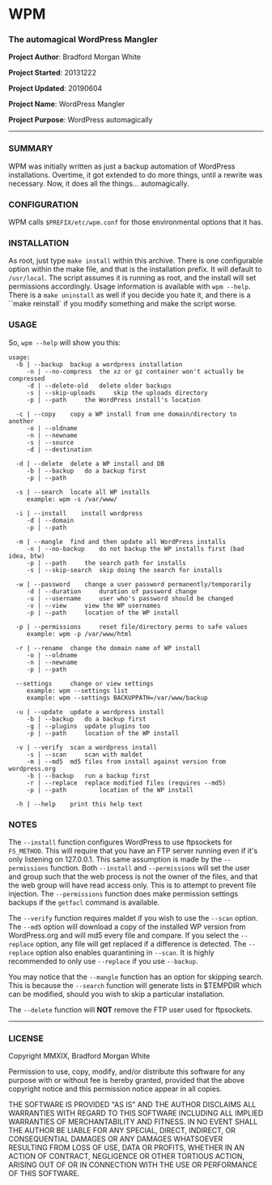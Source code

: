 # WPM

### The automagical WordPress Mangler

**Project Author**: Bradford Morgan White

**Project Started**: 20131222

**Project Updated**: 20190604

**Project Name**: WordPress Mangler

**Project Purpose**: WordPress automagically

---

### SUMMARY

WPM was initially written as just a backup automation of WordPress installations. Overtime, it got extended to do more things, until a rewrite was necessary. Now, it does all the things... automagically.

### CONFIGURATION

WPM calls `$PREFIX/etc/wpm.conf` for those environmental options that it has.

### INSTALLATION

As root, just type `make install` within this archive. There is one configurable option within the make file, and that is the installation prefix. It will default to `/usr/local`. The script assumes it is running as root, and the install will set permissions accordingly. Usage information is available with `wpm --help`. There is a `make uninstall` as well if you decide you hate it, and there is a ``make reinstall` if you modify something and make the script worse.

### USAGE

So, `wpm --help` will show you this:

```
usage:
  -b | --backup	 backup a wordpress installation 
	 -n | --no-compress	 the xz or gz container won't actually be compressed 
	 -d | --delete-old	 delete older backups 
	 -s | --skip-uploads	 skip the uploads directory 
	 -p | --path	 the WordPress install's location 

  -c | --copy	 copy a WP install from one domain/directory to another 
	 -o | --oldname 
	 -n | --newname 
	 -s | --source 
	 -d | --destination 

  -d | --delete	 delete a WP install and DB 
	 -b | --backup	 do a backup first 
	 -p | --path 

  -s | --search	 locate all WP installs 
	 example: wpm -s /var/www/

  -i | --install	install wordpress 
	 -d | --domain 
	 -p | --path 

  -m | --mangle	 find and then update all WordPress installs 
	 -n | --no-backup	 do not backup the WP installs first (bad idea, btw)
	 -p | --path	 the search path for installs 
	 -s | --skip-search	 skip doing the search for installs 

  -w | --password	 change a user password permanently/temporarily 
	 -d | --duration	 duration of password change 
	 -u | --username	 user who's password should be changed 
	 -v | --view	 view the WP usernames 
	 -p | --path	 location of the WP install 

  -p | --permissions	 reset file/directory perms to safe values 
	 example: wpm -p /var/www/html 

  -r | --rename	 change the domain name of WP install 
	 -o | --oldname 
	 -n | --newname 
	 -p | --path 

  --settings	 change or view settings 
	 example: wpm --settings list 
	 example: wpm --settings BACKUPPATH=/var/www/backup 

  -u | --update	 update a wordpress install 
	 -b | --backup	 do a backup first 
	 -g | --plugins	 update plugins too 
	 -p | --path	 location of the WP install 

  -v | --verify	 scan a wordpress install 
	 -s | --scan	 scan with maldet 
	 -m | --md5	 md5 files from install against version from wordpress.org 
	 -b | --backup	 run a backup first 
	 -r | --replace	 replace modified files (requires --md5) 
	 -p | --path		 location of the WP install

  -h | --help	 print this help text
```

### NOTES

The `--install` function configures WordPress to use ftpsockets for `FS_METHOD`. This will require that you have an FTP server running even if it's only listening on 127.0.0.1. This same assumption is made by the `--permissions` function. Both `--install` and `--permissions` will set the user and group such that the web process is not the owner of the files, and that the web group will have read access only. This is to attempt to prevent file injection. The `--permissions` function does make permission settings backups if the `getfacl` command is available.

The `--verify` function requires maldet if you wish to use the `--scan` option. The `--md5` option will download a copy of the installed WP version from WordPress.org and will md5 every file and compare. If you select the `--replace` option, any file will get replaced if a difference is detected. The `--replace` option also enables quarantining in `--scan`. It is highly recommended to only use `--replace` if you use `--backup`.

You may notice that the `--mangle` function has an option for skipping search. This is because the `--search` function will generate lists in $TEMPDIR which can be modified, should you wish to skip a particular installation.

The `--delete` function will **NOT** remove the FTP user used for ftpsockets.

---

### LICENSE

Copyright MMXIX, Bradford Morgan White

Permission to use, copy, modify, and/or distribute this software for any purpose with or without fee is hereby granted, provided that the above copyright notice and this permission notice appear in all copies.

THE SOFTWARE IS PROVIDED "AS IS" AND THE AUTHOR DISCLAIMS ALL WARRANTIES WITH REGARD TO THIS SOFTWARE INCLUDING ALL IMPLIED WARRANTIES OF MERCHANTABILITY AND FITNESS. IN NO EVENT SHALL THE AUTHOR BE LIABLE FOR ANY SPECIAL, DIRECT, INDIRECT, OR CONSEQUENTIAL DAMAGES OR ANY DAMAGES WHATSOEVER RESULTING FROM LOSS OF USE, DATA OR PROFITS, WHETHER IN AN ACTION OF CONTRACT, NEGLIGENCE OR OTHER TORTIOUS ACTION, ARISING OUT OF OR IN CONNECTION WITH THE USE OR PERFORMANCE OF THIS SOFTWARE.
